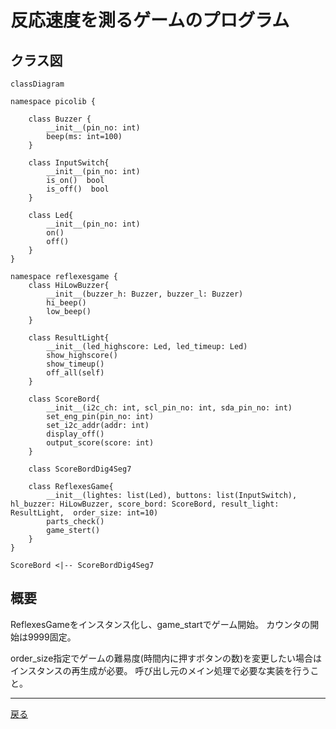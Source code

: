 # 反応速度を測るゲームのプログラム

## クラス図

```mermaid
classDiagram

namespace picolib {

    class Buzzer {
        __init__(pin_no: int)
        beep(ms: int=100)
    }

    class InputSwitch{
        __init__(pin_no: int)
        is_on()  bool
        is_off()  bool
    }

    class Led{
        __init__(pin_no: int)
        on()
        off()
    }
}

namespace reflexesgame {
    class HiLowBuzzer{
        __init__(buzzer_h: Buzzer, buzzer_l: Buzzer)
        hi_beep()
        low_beep()
    }

    class ResultLight{
        __init__(led_highscore: Led, led_timeup: Led)
        show_highscore()
        show_timeup()
        off_all(self)
    }

    class ScoreBord{
        __init__(i2c_ch: int, scl_pin_no: int, sda_pin_no: int)
        set_eng_pin(pin_no: int) 
        set_i2c_addr(addr: int)
        display_off()
        output_score(score: int)
    }

    class ScoreBordDig4Seg7

    class ReflexesGame{
        __init__(lightes: list(Led), buttons: list(InputSwitch), hl_buzzer: HiLowBuzzer, score_bord: ScoreBord, result_light: ResultLight,  order_size: int=10)
        parts_check()
        game_stert()
    }
}

ScoreBord <|-- ScoreBordDig4Seg7

```

## 概要

ReflexesGameをインスタンス化し、game_startでゲーム開始。
カウンタの開始は9999固定。

order_size指定でゲームの難易度(時間内に押すボタンの数)を変更したい場合はインスタンスの再生成が必要。
呼び出し元のメイン処理で必要な実装を行うこと。

---

[戻る](../README.md)